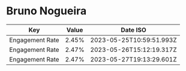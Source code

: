 # Bruno Nogueira

| Key             | Value | Date ISO                 |
| --------------- | ----- | ------------------------ |
| Engagement Rate | 2.45% | 2023-05-25T10:59:51.993Z |
| Engagement Rate | 2.47% | 2023-05-26T15:12:19.317Z |
| Engagement Rate | 2.47% | 2023-05-27T19:13:29.601Z |